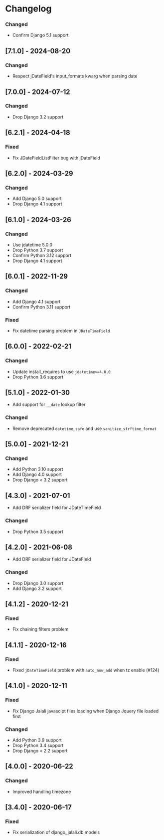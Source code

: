# Changelog

### Changed
- Confirm Django 5.1 support

## [7.1.0] - 2024-08-20
### Changed
- Respect jDateField's input_formats kwarg when parsing date

## [7.0.0] - 2024-07-12
### Changed
- Drop Django 3.2 support

## [6.2.1] - 2024-04-18
### Fixed
- Fix JDateFieldListFilter bug with jDateField

## [6.2.0] - 2024-03-29
### Changed
- Add Django 5.0 support
- Drop Django 4.1 support

## [6.1.0] - 2024-03-26
### Changed
- Use jdatetime 5.0.0
- Drop Python 3.7 support
- Confirm Python 3.12 support
- Drop Django 4.1 support

## [6.0.1] - 2022-11-29
### Changed
- Add Django 4.1 support
- Confirm Python 3.11 support

### Fixed
- Fix datetime parsing problem in ``JDateTimeField``

## [6.0.0] - 2022-02-21
### Changed
- Update install_requires to use ``jdatetime>=4.0.0``
- Drop Python 3.6 support

## [5.1.0] - 2022-01-30
- Add support for `__date` lookup filter

### Changed
- Remove deprecated `datetime_safe` and use `sanitize_strftime_format`

## [5.0.0] - 2021-12-21
### Changed
- Add Python 3.10 support
- Add Django 4.0 support
- Drop Django < 3.2 support

## [4.3.0] - 2021-07-01
- Add DRF serializer field for JDateTimeField
### Changed
- Drop Python 3.5 support

## [4.2.0] - 2021-06-08
- Add DRF serializer field for JDateField
### Changed
- Drop Django 3.0 support
- Add Django 3.2 support

## [4.1.2] - 2020-12-21
### Fixed
- Fix chaining filters problem

## [4.1.1] - 2020-12-16
### Fixed
- Fixed `jDateTimeField` problem with `auto_now_add` when tz enable (#124)

## [4.1.0] - 2020-12-11
### Fixed
- Fix Django Jalali javascipt files loading when Django Jquery file loaded first

### Changed
- Add Python 3.9 support
- Drop Python 3.4 support
- Drop Django < 2.2 support

## [4.0.0] - 2020-06-22
### Changed
- Improved handling timezone

## [3.4.0] - 2020-06-17
### Fixed
- Fix serialization of django_jalali.db.models

